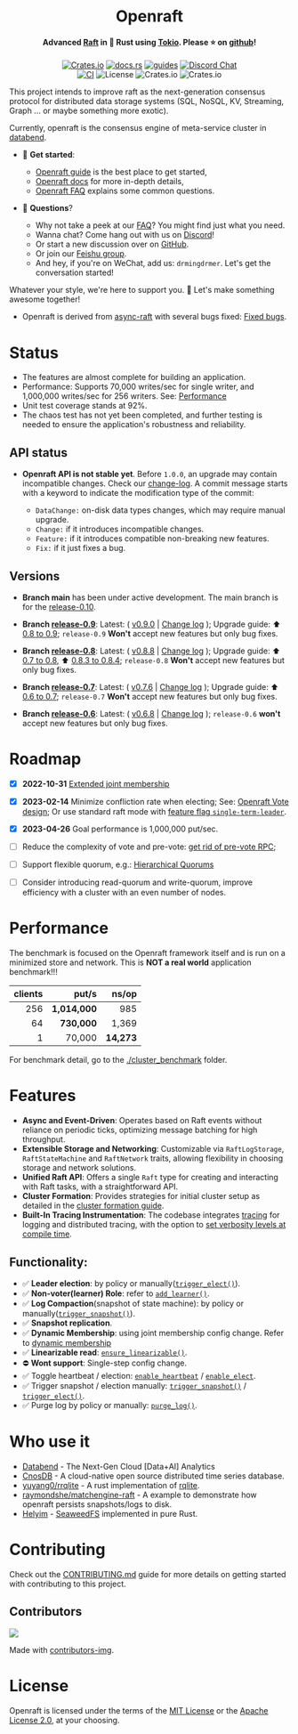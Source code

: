 <div align="center">
    <h1>Openraft</h1>
    <h4>
        Advanced <a href="https://raft.github.io/">Raft</a> in 🦀 Rust using <a href="https://tokio.rs/">Tokio</a>. Please ⭐ on <a href="https://github.com/datafuselabs/openraft">github</a>!
    </h4>


[![Crates.io](https://img.shields.io/crates/v/openraft.svg)](https://crates.io/crates/openraft)
[![docs.rs](https://docs.rs/openraft/badge.svg)](https://docs.rs/openraft)
[![guides](https://img.shields.io/badge/guide-%E2%86%97-brightgreen)](https://docs.rs/openraft/latest/openraft/docs/index.html)
[![Discord Chat](https://img.shields.io/discord/1015845055434588200?logo=discord)](https://discord.gg/ZKw3WG7FQ9)
<br/>
[![CI](https://github.com/datafuselabs/openraft/actions/workflows/ci.yaml/badge.svg)](https://github.com/datafuselabs/openraft/actions/workflows/ci.yaml)
![License](https://img.shields.io/badge/license-MIT%2FApache--2.0-blue)
![Crates.io](https://img.shields.io/crates/d/openraft.svg)
![Crates.io](https://img.shields.io/crates/dv/openraft.svg)

</div>

This project intends to improve raft as the next-generation consensus protocol for distributed data storage systems (SQL, NoSQL, KV, Streaming, Graph ... or maybe something more exotic).

Currently, openraft is the consensus engine of meta-service cluster in [databend](https://github.com/datafuselabs/databend).


- 🚀 **Get started**:
    - [Openraft guide](https://docs.rs/openraft/latest/openraft/docs/getting_started/index.html) is the best place to get started,
    - [Openraft docs](https://docs.rs/openraft/latest/openraft/docs/index.html) for more in-depth details,
    - [Openraft FAQ](https://docs.rs/openraft/latest/openraft/docs/faq/index.html) explains some common questions.

- 🙌 **Questions**?
    - Why not take a peek at our [FAQ](https://docs.rs/openraft/latest/openraft/docs/faq/index.html)? You might find just what you need.
    - Wanna chat? Come hang out with us on [Discord](https://discord.gg/ZKw3WG7FQ9)!
    - Or start a new discussion over on [GitHub](https://github.com/datafuselabs/openraft/discussions/new).
    - Or join our [Feishu group](https://applink.feishu.cn/client/chat/chatter/add_by_link?link_token=d20l9084-6d36-4470-bac5-4bad7378d003).
    - And hey, if you're on WeChat, add us: `drmingdrmer`. Let's get the conversation started!

Whatever your style, we're here to support you. 🚀 Let's make something awesome together!

- Openraft is derived from [async-raft](https://docs.rs/crate/async-raft/latest) with several bugs fixed: [Fixed bugs](https://github.com/datafuselabs/openraft/blob/main/derived-from-async-raft.md).


# Status

- The features are almost complete for building an application.
- Performance: Supports 70,000 writes/sec for single writer, and 1,000,000 writes/sec for 256 writers. See: [Performance](#performance)
- Unit test coverage stands at 92%.
- The chaos test has not yet been completed, and further testing is needed to ensure the application's robustness and reliability.


## API status

- **Openraft API is not stable yet**. Before `1.0.0`, an upgrade may contain incompatible changes.
  Check our [change-log](https://github.com/datafuselabs/openraft/blob/main/change-log.md). A commit message starts with a keyword to indicate the modification type of the commit:

  - `DataChange:` on-disk data types changes, which may require manual upgrade.
  - `Change:` if it introduces incompatible changes.
  - `Feature:` if it introduces compatible non-breaking new features.
  - `Fix:` if it just fixes a bug.

## Versions

- **Branch main** has been under active development.
    The main branch is for the [release-0.10](https://github.com/datafuselabs/openraft/tree/release-0.10).

- **Branch [release-0.9](https://github.com/datafuselabs/openraft/tree/release-0.9)**:
  Latest: ( [v0.9.0](https://github.com/datafuselabs/openraft/tree/v0.9.0) | [Change log](https://github.com/datafuselabs/openraft/blob/release-0.9/change-log.md#v090) );
  Upgrade guide: ⬆️  [0.8 to 0.9](https://docs.rs/openraft/0.9.0/openraft/docs/upgrade_guide/upgrade_08_09/index.html);
  `release-0.9` **Won't** accept new features but only bug fixes.

- **Branch [release-0.8](https://github.com/datafuselabs/openraft/tree/release-0.8)**:
  Latest: ( [v0.8.8](https://github.com/datafuselabs/openraft/tree/v0.8.8) | [Change log](https://github.com/datafuselabs/openraft/blob/release-0.8/change-log.md#v088) );
  Upgrade guide: ⬆️  [0.7 to 0.8](https://docs.rs/openraft/0.8.4/openraft/docs/upgrade_guide/upgrade_07_08/index.html), ⬆️  [0.8.3 to 0.8.4](https://docs.rs/openraft/0.8.4/openraft/docs/upgrade_guide/upgrade_083_084/index.html);
  `release-0.8` **Won't** accept new features but only bug fixes.

- **Branch [release-0.7](https://github.com/datafuselabs/openraft/tree/release-0.7)**:
  Latest: ( [v0.7.6](https://github.com/datafuselabs/openraft/tree/v0.7.6) | [Change log](https://github.com/datafuselabs/openraft/blob/release-0.7/change-log.md#v076) );
  Upgrade guide: ⬆️  [0.6 to 0.7](https://docs.rs/openraft/0.8.4/openraft/docs/upgrade_guide/upgrade_06_07/index.html);
  `release-0.7` **Won't** accept new features but only bug fixes.

- **Branch [release-0.6](https://github.com/datafuselabs/openraft/tree/release-0.6)**:
  Latest: ( [v0.6.8](https://github.com/datafuselabs/openraft/tree/v0.6.8) | [Change log](https://github.com/datafuselabs/openraft/blob/release-0.6/change-log.md) );
  `release-0.6` **won't** accept new features but only bug fixes.

# Roadmap

- [x] **2022-10-31** [Extended joint membership](https://docs.rs/openraft/latest/openraft/docs/data/extended_membership/index.html)
- [x] **2023-02-14** Minimize confliction rate when electing;
  See: [Openraft Vote design](https://docs.rs/openraft/latest/openraft/docs/data/vote/index.html);
  Or use standard raft mode with [feature flag `single-term-leader`](https://docs.rs/openraft/latest/openraft/docs/feature_flags/index.html).
- [x] **2023-04-26** Goal performance is 1,000,000 put/sec.
- [ ] Reduce the complexity of vote and pre-vote: [get rid of pre-vote RPC](https://github.com/datafuselabs/openraft/discussions/15);
- [ ] Support flexible quorum, e.g.: [Hierarchical Quorums](https://zookeeper.apache.org/doc/r3.5.9/zookeeperHierarchicalQuorums.html)
- [ ] Consider introducing read-quorum and write-quorum,
  improve efficiency with a cluster with an even number of nodes.


<!--
   - - [ ] Consider to separate log storage and log order storage.
   -   Leader only determines and replicates the index of log entries, not log
   -   payload.
      -->

# Performance

The benchmark is focused on the Openraft framework itself and is run on a
minimized store and network. This is **NOT a real world** application benchmark!!!

| clients | put/s         | ns/op      |
| --:     | --:           | --:        |
| 256     | **1,014,000** |      985   |
|  64     |   **730,000** |    1,369   |
|   1     |      70,000   | **14,273** |


For benchmark detail, go to the [./cluster_benchmark](./cluster_benchmark) folder.

# Features

- **Async and Event-Driven**: Operates based on Raft events without reliance on periodic ticks, optimizing message batching for high throughput.
- **Extensible Storage and Networking**: Customizable via `RaftLogStorage`, `RaftStateMachine` and `RaftNetwork` traits, allowing flexibility in choosing storage and network solutions.
- **Unified Raft API**: Offers a single `Raft` type for creating and interacting with Raft tasks, with a straightforward API.
- **Cluster Formation**: Provides strategies for initial cluster setup as detailed in the [cluster formation guide](https://docs.rs/openraft/latest/openraft/docs/cluster_control/cluster_formation/index.html).
- **Built-In Tracing Instrumentation**: The codebase integrates [tracing](https://docs.rs/tracing/) for logging and distributed tracing, with the option to [set verbosity levels at compile time](https://docs.rs/tracing/latest/tracing/level_filters/index.html).

## Functionality:

- ✅ **Leader election**: by policy or manually([`trigger_elect()`][]).
- ✅ **Non-voter(learner) Role**: refer to [`add_learner()`][].
- ✅ **Log Compaction**(snapshot of state machine): by policy or manually([`trigger_snapshot()`]).
- ✅ **Snapshot replication**.
- ✅ **Dynamic Membership**: using joint membership config change. Refer to [dynamic membership](https://docs.rs/openraft/latest/openraft/docs/cluster_control/dynamic_membership/index.html)
- ✅ **Linearizable read**: [`ensure_linearizable()`][].
- ⛔️ **Wont support**: Single-step config change.  <!-- TODO: explain why -->
- ✅ Toggle heartbeat / election: [`enable_heartbeat`][] / [`enable_elect`][].
- ✅ Trigger snapshot / election manually: [`trigger_snapshot()`][] / [`trigger_elect()`][].
- ✅ Purge log by policy or manually: [`purge_log()`][].


# Who use it

- [Databend](https://github.com/datafuselabs/databend) - The Next-Gen Cloud [Data+AI] Analytics
- [CnosDB](https://github.com/cnosdb/cnosdb) - A cloud-native open source distributed time series database.
- [yuyang0/rrqlite](https://github.com/yuyang0/rrqlite) - A rust implementation of [rqlite](https://github.com/rqlite/rqlite).
- [raymondshe/matchengine-raft](https://github.com/raymondshe/matchengine-raft) - A example to demonstrate how openraft persists snapshots/logs to disk.
- [Helyim](https://github.com/helyim/helyim) - [SeaweedFS](https://github.com/seaweedfs/seaweedfs) implemented in pure Rust.

# Contributing

Check out the [CONTRIBUTING.md](https://github.com/datafuselabs/openraft/blob/main/CONTRIBUTING.md)
guide for more details on getting started with contributing to this project.

## Contributors

<a href="https://github.com/datafuselabs/openraft/graphs/contributors">
  <img src="https://contrib.rocks/image?repo=datafuselabs/openraft"/>
</a>

Made with [contributors-img](https://contrib.rocks).

# License

Openraft is licensed under the terms of the [MIT License](https://en.wikipedia.org/wiki/MIT_License#License_terms)
or the [Apache License 2.0](http://www.apache.org/licenses/LICENSE-2.0), at your choosing.


[`change_membership()`]: https://docs.rs/openraft/latest/openraft/raft/struct.Raft.html#method.change_membership
[`add_learner()`]: https://docs.rs/openraft/latest/openraft/raft/struct.Raft.html#method.add_learner
[`purge_log()`]: https://docs.rs/openraft/latest/openraft/raft/struct.Raft.html#method.purge_log

[`enable_heartbeat`]: https://docs.rs/openraft/latest/openraft/struct.Config.html#structfield.enable_heartbeat
[`enable_elect`]: https://docs.rs/openraft/latest/openraft/struct.Config.html#structfield.enable_elect

[`trigger_elect()`]: https://docs.rs/openraft/latest/openraft/raft/struct.Raft.html#method.trigger_elect
[`trigger_snapshot()`]: https://docs.rs/openraft/latest/openraft/raft/struct.Raft.html#method.trigger_snapshot
[`ensure_linearizable()`]: https://docs.rs/openraft/latest/openraft/raft/struct.Raft.html#method.ensure_linearizable
